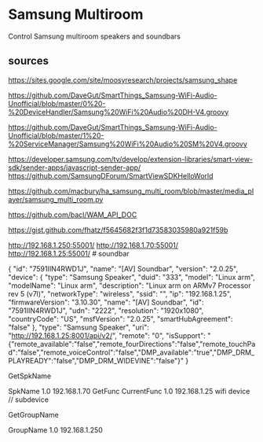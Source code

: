 # Samsung Multiroom

Control Samsung multiroom speakers and soundbars

## sources

https://sites.google.com/site/moosyresearch/projects/samsung_shape

https://github.com/DaveGut/SmartThings_Samsung-WiFi-Audio-Unofficial/blob/master/0%20-%20DeviceHandler/Samsung%20WiFi%20Audio%20DH-V4.groovy

https://github.com/DaveGut/SmartThings_Samsung-WiFi-Audio-Unofficial/blob/master/1%20-%20ServiceManager/Samsung%20WiFi%20Audio%20SM%20V4.groovy

https://developer.samsung.com/tv/develop/extension-libraries/smart-view-sdk/sender-apps/javascript-sender-app/
https://github.com/SamsungDForum/SmartViewSDKHelloWorld


https://github.com/macbury/ha_samsung_multi_room/blob/master/media_player/samsung_multi_room.py

https://github.com/bacl/WAM_API_DOC

https://gist.github.com/fhatz/f5645682f3f1d73583035980a921f59b

http://192.168.1.250:55001/
http://192.168.1.70:55001/
http://192.168.1.25:55001/ # soundbar


{
"id": "7591IIN4RWD1J",
"name": "[AV] Soundbar",
"version": "2.0.25",
"device": {
  "type": "Samsung Speaker",
  "duid": "333",
  "model": "Linux arm",
  "modelName": "Linux arm",
  "description": "Linux arm on ARMv7 Processor rev 5 (v7l)",
  "networkType": "wireless",
  "ssid": "",
  "ip": "192.168.1.25",
  "firmwareVersion": "3.10.30",
  "name": "[AV] Soundbar",
  "id": "7591IIN4RWD1J",
  "udn": "2222",
  "resolution": "1920x1080",
  "countryCode": "US",
  "msfVersion": "2.0.25",
  "smartHubAgreement": "false"
  },
"type": "Samsung Speaker",
"uri": "http://192.168.1.25:8001/api/v2/",
"remote": "0",
"isSupport": "{\"remote_available\":\"false\",\"remote_fourDirections\":\"false\",\"remote_touchPad\":\"false\",\"remote_voiceControl\":\"false\",\"DMP_available\":\"true\",\"DMP_DRM_PLAYREADY\":\"false\",\"DMP_DRM_WIDEVINE\":\"false\"}"
}

GetSpkName
<?xml version="1.0" encoding="UTF-8"?>
<UIC>
	<method>SpkName</method>
	<version>1.0</version>
	<speakerip>192.168.1.70</speakerip>
	<user_identifier></user_identifier>
	<response result="ok">
		<spkname>
			<![CDATA[[Samsung] M7 L]]>
		</spkname>
	</response>
</UIC>
GetFunc
<?xml version="1.0" encoding="UTF-8"?>
<UIC>
	<method>CurrentFunc</method>
	<version>1.0</version>
	<speakerip>192.168.1.25</speakerip>
	<user_identifier></user_identifier>
	<response result="ok">
		<function>wifi</function>
		<submode>device</submode> // subdevice
		<connection></connection>
		<devicename>
			<![CDATA[]]>
		</devicename>
	</response>
</UIC>

GetGroupName
<?xml version="1.0" encoding="UTF-8"?>
<UIC>
	<method>GroupName</method>
	<version>1.0</version>
	<speakerip>192.168.1.250</speakerip>
	<user_identifier></user_identifier>
	<response result="ok">
		<groupname>
			<![CDATA[Soundbar]]>
		</groupname>
	</response>
</UIC>